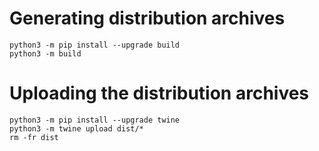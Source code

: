 # Generating distribution archives
```
python3 -m pip install --upgrade build
python3 -m build
```

# Uploading the distribution archives
```
python3 -m pip install --upgrade twine
python3 -m twine upload dist/*
rm -fr dist
```